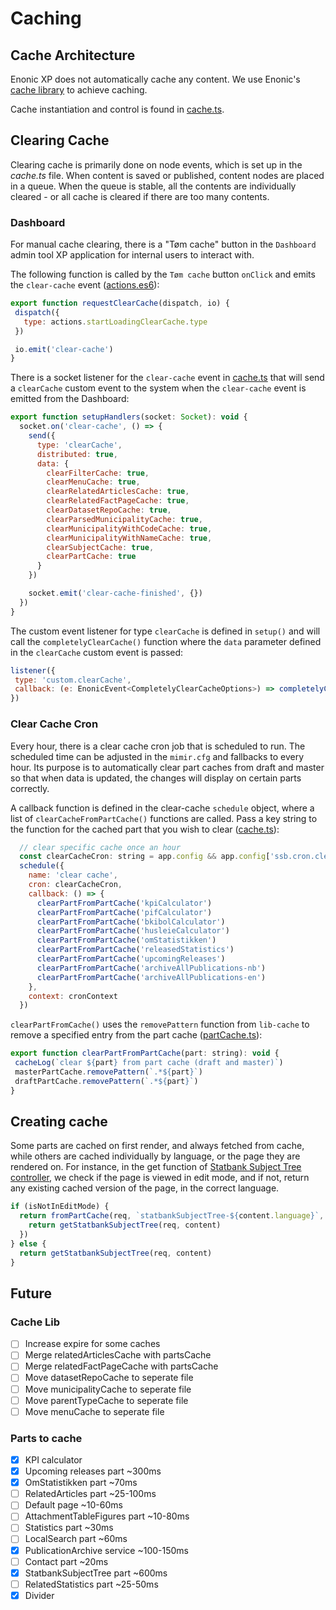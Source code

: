 # Caching
## Cache Architecture
Enonic XP does not automatically cache any content. We use Enonic's [cache library](https://developer.enonic.com/docs/cache-library/master) to achieve caching. 

Cache instantiation and control is found in [cache.ts](/src/main/resources/lib/ssb/cache/cache.ts). 

## Clearing Cache
Clearing cache is primarily done on node events, which is set up in the *cache.ts* file. When content is saved or published, content nodes are placed in a queue. When the queue is stable, all the contents are individually cleared - or all cache is cleared if there are too many contents.
### Dashboard
For manual cache clearing, there is a "Tøm cache" button in the `Dashboard` admin tool XP application for internal users to interact with.

The following function is called by the `Tøm cache` button `onClick` and emits the `clear-cache` event
([actions.es6](src/main/resources/react4xp/dashboard/containers/HomePage/actions.es6)):
 ```javascript
 export function requestClearCache(dispatch, io) {
  dispatch({
    type: actions.startLoadingClearCache.type
  })

  io.emit('clear-cache')
}
 ```

There is a socket listener for the `clear-cache` event in [cache.ts](src/main/resources/lib/ssb/cache/cache.ts) that will send a `clearCache` custom event to the system when the `clear-cache` event is emitted from the Dashboard:
```javascript
export function setupHandlers(socket: Socket): void {
  socket.on('clear-cache', () => {
    send({
      type: 'clearCache',
      distributed: true,
      data: {
        clearFilterCache: true,
        clearMenuCache: true,
        clearRelatedArticlesCache: true,
        clearRelatedFactPageCache: true,
        clearDatasetRepoCache: true,
        clearParsedMunicipalityCache: true,
        clearMunicipalityWithCodeCache: true,
        clearMunicipalityWithNameCache: true,
        clearSubjectCache: true,
        clearPartCache: true
      }
    })

    socket.emit('clear-cache-finished', {})
  })
}
  ```

The custom event listener for type `clearCache` is defined in `setup()` and will call the `completelyClearCache()` function where the `data` parameter defined in the `clearCache` custom event is passed:
 ```javascript
listener({
  type: 'custom.clearCache',
  callback: (e: EnonicEvent<CompletelyClearCacheOptions>) => completelyClearCache(e.data)
})
 ```

### Clear Cache Cron
Every hour, there is a clear cache cron job that is scheduled to run. The scheduled time can be adjusted in the `mimir.cfg` and fallbacks to every hour. Its purpose is to automatically clear part caches from draft and master so that when data is updated, the changes will display on certain parts correctly.

A callback function is defined in the clear-cache `schedule` object, where a list of `clearCacheFromPartCache()` functions are called. Pass a key string to the function for the cached part that you wish to clear ([cache.ts](src/main/resources/lib/ssb/cache/cache.ts)):

```javascript
  // clear specific cache once an hour
  const clearCacheCron: string = app.config && app.config['ssb.cron.clearCacheCron'] ? app.config['ssb.cron.clearCacheCron'] : '01 * * * *'
  schedule({
    name: 'clear cache',
    cron: clearCacheCron,
    callback: () => {
      clearPartFromPartCache('kpiCalculator')
      clearPartFromPartCache('pifCalculator')
      clearPartFromPartCache('bkibolCalculator')
      clearPartFromPartCache('husleieCalculator')
      clearPartFromPartCache('omStatistikken')
      clearPartFromPartCache('releasedStatistics')
      clearPartFromPartCache('upcomingReleases')
      clearPartFromPartCache('archiveAllPublications-nb')
      clearPartFromPartCache('archiveAllPublications-en')
    },
    context: cronContext
  })
 ```

`clearPartFromCache()` uses the `removePattern` function from `lib-cache` to remove a specified entry from the part cache ([partCache.ts](src/main/resources/lib/ssb/cache/partCache.ts)):

 ```javascript
export function clearPartFromPartCache(part: string): void {
  cacheLog(`clear ${part} from part cache (draft and master)`)
  masterPartCache.removePattern(`.*${part}`)
  draftPartCache.removePattern(`.*${part}`)
}
 ```

## Creating cache
Some parts are cached on first render, and always fetched from cache, while others are cached individually by language, or the page they are rendered on. For instance, in the get function of [Statbank Subject Tree controller](/src/main/resources/site/parts/statbankSubjectTree/statbankSubjectTree.ts), we check if the page is viewed in edit mode, and if not, return any existing cached version of the page, in the correct language. 

```javascript
if (isNotInEditMode) {
  return fromPartCache(req, `statbankSubjectTree-${content.language}`, () => {
    return getStatbankSubjectTree(req, content)
  })
} else {
  return getStatbankSubjectTree(req, content)
}
  ```

## Future  
### Cache Lib
- [ ] Increase expire for some caches
- [ ] Merge relatedArticlesCache with partsCache
- [ ] Merge relatedFactPageCache with partsCache
- [ ] Move datasetRepoCache to seperate file
- [ ] Move municipalityCache to seperate file
- [ ] Move parentTypeCache to seperate file
- [ ] Move menuCache to seperate file
### Parts to cache
- [x] KPI calculator
- [x] Upcoming releases part ~300ms  
- [x] OmStatistikken part ~70ms  
- [ ] RelatedArticles part ~25-100ms  
- [ ] Default page ~10-60ms  
- [ ] AttachmentTableFigures part ~10-80ms  
- [ ] Statistics part ~30ms  
- [ ] LocalSearch part ~60ms  
- [x] PublicationArchive service ~100-150ms  
- [ ] Contact part ~20ms  
- [x] StatbankSubjectTree part ~600ms  
- [ ] RelatedStatistics part ~25-50ms  
- [x] Divider
